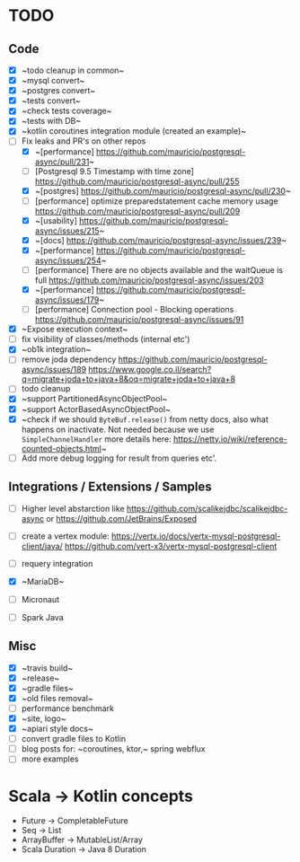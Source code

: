 # TODO

## Code

- [X] ~todo cleanup in common~
- [X] ~mysql convert~
- [X] ~postgres convert~
- [X] ~tests convert~
- [X] ~check tests coverage~
- [X] ~tests with DB~
- [X] ~kotlin coroutines integration module (created an example)~
- [ ] Fix leaks and PR's on other repos
  - [X] ~[performance] https://github.com/mauricio/postgresql-async/pull/231~
  - [ ] [Postgresql 9.5 Timestamp with time zone] https://github.com/mauricio/postgresql-async/pull/255
  - [X] ~[postgres] https://github.com/mauricio/postgresql-async/pull/230~
  - [ ] [performance] optimize preparedstatement cache memory usage https://github.com/mauricio/postgresql-async/pull/209
  - [X] ~[usability] https://github.com/mauricio/postgresql-async/issues/215~
  - [X] ~[docs] https://github.com/mauricio/postgresql-async/issues/239~
  - [X] ~[performance] https://github.com/mauricio/postgresql-async/issues/254~
  - [ ] [performance] There are no objects available and the waitQueue is full https://github.com/mauricio/postgresql-async/issues/203
  - [X] ~[performance] https://github.com/mauricio/postgresql-async/issues/179~
  - [ ] [performance] Connection pool - Blocking operations https://github.com/mauricio/postgresql-async/issues/91
- [X] ~Expose execution context~
- [ ] fix visibility of classes/methods (internal etc')
- [X] ~ob1k integration~
- [ ] remove joda dependency https://github.com/mauricio/postgresql-async/issues/189 https://www.google.co.il/search?q=migrate+joda+to+java+8&oq=migrate+joda+to+java+8
- [ ] todo cleanup
- [X] ~support PartitionedAsyncObjectPool~
- [X] ~support ActorBasedAsyncObjectPool~
- [X] ~check if we should `ByteBuf.release()` from netty docs, also what happens on inactivate. Not needed because we use `SimpleChannelHandler` more details here: https://netty.io/wiki/reference-counted-objects.html~
- [ ] Add more debug logging for result from queries etc'.

## Integrations / Extensions / Samples

- [ ] Higher level abstarction like https://github.com/scalikejdbc/scalikejdbc-async or https://github.com/JetBrains/Exposed
- [ ] create a vertex module: https://vertx.io/docs/vertx-mysql-postgresql-client/java/ https://github.com/vert-x3/vertx-mysql-postgresql-client
- [ ] requery integration
- [X] ~MariaDB~
- [ ] Micronaut
- [ ] Spark Java


## Misc

- [X] ~travis build~
- [X] ~release~
- [X] ~gradle files~
- [X] ~old files removal~
- [ ] performance benchmark
- [X] ~site, logo~
- [X] ~apiari style docs~
- [ ] convert gradle files to Kotlin
- [ ] blog posts for: ~coroutines, ktor,~ spring webflux
- [ ] more examples

# Scala -> Kotlin concepts

* Future -> CompletableFuture
* Seq -> List
* ArrayBuffer -> MutableList/Array
* Scala Duration -> Java 8 Duration
